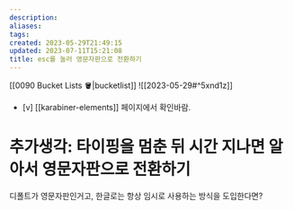 ```yaml
---
description:
aliases: 
tags: 
created: 2023-05-29T21:49:15
updated: 2023-07-11T15:21:08
title: esc를 눌러 영문자판으로 전환하기
---
```

[[0090 Bucket Lists 🪣|bucketlist]]
![[2023-05-29#^5xnd1z]]

- [v] [[karabiner-elements]] 페이지에서 확인바람.

# 추가생각: 타이핑을 멈춘 뒤 시간 지나면 알아서 영문자판으로 전환하기

디폴트가 영문자판인거고,  한글로는 항상 임시로 사용하는 방식을 도입한다면?
